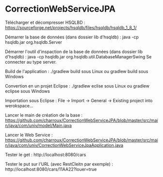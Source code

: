 # CorrectionWebServiceJPA

Télécharger et décompresser HSQLBD : https://sourceforge.net/projects/hsqldb/files/hsqldb/hsqldb_1_8_1/

Démarrer la base de données (dans dossier lib d'hsqldb) : java -cp hsqldb.jar org.hsqldb.Server

Démarrer l'outil d'inspaction de la base de données (dans dossier lib d'hsqldb) : java -cp hsqldb.jar org.hsqldb.util.DatabaseManagerSwing
Se connecter au type server.

Build de l'application : ./gradlew build    sous Linux ou   gradlew build   sous Windows

Convertion en un projet Eclipse : ./gradlew eclise    sous Linux ou   gradlew eclipse   sous Windows

Importation sous Eclipse : File ->  Import -> General -> Existing project into werokspace...

Lancer le main de création de la base : https://github.com/charroux/CorrectionWebServiceJPA/blob/master/src/main/java/com/univ/model/Main.java

Lancer le Web Service : https://github.com/charroux/CorrectionWebServiceJPA/blob/master/src/main/java/com/univ/CorrectionWebServiceJpaApplication.java

Tester le get : http://localhost:8080/cars

Tester le put sur l'URL (avec RestCleitn par exemple) : http://localhost:8080/cars/11AA22?louer=true

